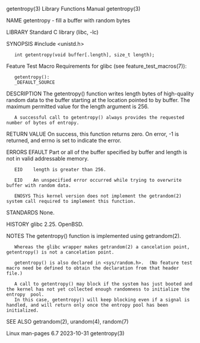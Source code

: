 getentropy(3)							   Library Functions Manual							 getentropy(3)

NAME
       getentropy - fill a buffer with random bytes

LIBRARY
       Standard C library (libc, -lc)

SYNOPSIS
       #include <unistd.h>

       int getentropy(void buffer[.length], size_t length);

   Feature Test Macro Requirements for glibc (see feature_test_macros(7)):

       getentropy():
	   _DEFAULT_SOURCE

DESCRIPTION
       The  getentropy()  function  writes  length bytes of high-quality random data to the buffer starting at the location pointed to by buffer.  The maximum
       permitted value for the length argument is 256.

       A successful call to getentropy() always provides the requested number of bytes of entropy.

RETURN VALUE
       On success, this function returns zero.	On error, -1 is returned, and errno is set to indicate the error.

ERRORS
       EFAULT Part or all of the buffer specified by buffer and length is not in valid addressable memory.

       EIO    length is greater than 256.

       EIO    An unspecified error occurred while trying to overwrite buffer with random data.

       ENOSYS This kernel version does not implement the getrandom(2) system call required to implement this function.

STANDARDS
       None.

HISTORY
       glibc 2.25.  OpenBSD.

NOTES
       The getentropy() function is implemented using getrandom(2).

       Whereas the glibc wrapper makes getrandom(2) a cancelation point, getentropy() is not a cancelation point.

       getentropy() is also declared in <sys/random.h>.	 (No feature test macro need be defined to obtain the declaration from that header file.)

       A call to getentropy() may block if the system has just booted and the kernel has not yet collected enough randomness to initialize the	entropy	 pool.
       In this case, getentropy() will keep blocking even if a signal is handled, and will return only once the entropy pool has been initialized.

SEE ALSO
       getrandom(2), urandom(4), random(7)

Linux man-pages 6.7							  2023-10-31								 getentropy(3)
